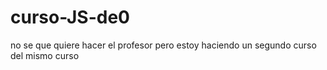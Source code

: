 # curso-JS-de0
no se que quiere hacer el profesor pero estoy haciendo un segundo curso del mismo curso
